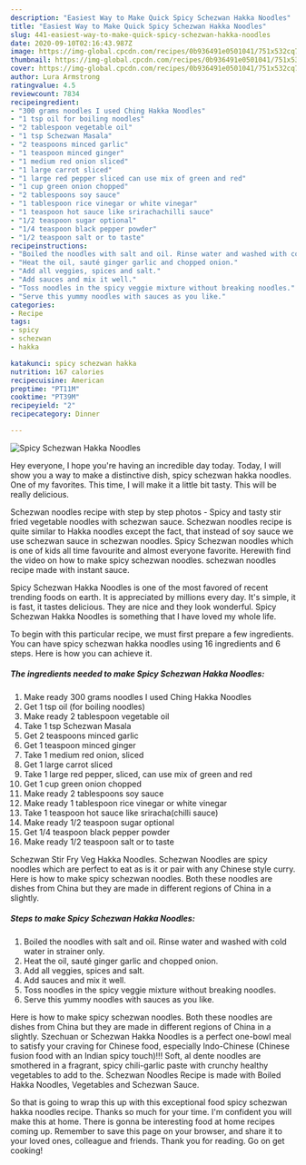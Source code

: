 ```yaml
---
description: "Easiest Way to Make Quick Spicy Schezwan Hakka Noodles"
title: "Easiest Way to Make Quick Spicy Schezwan Hakka Noodles"
slug: 441-easiest-way-to-make-quick-spicy-schezwan-hakka-noodles
date: 2020-09-10T02:16:43.987Z
image: https://img-global.cpcdn.com/recipes/0b936491e0501041/751x532cq70/spicy-schezwan-hakka-noodles-recipe-main-photo.jpg
thumbnail: https://img-global.cpcdn.com/recipes/0b936491e0501041/751x532cq70/spicy-schezwan-hakka-noodles-recipe-main-photo.jpg
cover: https://img-global.cpcdn.com/recipes/0b936491e0501041/751x532cq70/spicy-schezwan-hakka-noodles-recipe-main-photo.jpg
author: Lura Armstrong
ratingvalue: 4.5
reviewcount: 7834
recipeingredient:
- "300 grams noodles I used Ching Hakka Noodles"
- "1 tsp oil for boiling noodles"
- "2 tablespoon vegetable oil"
- "1 tsp Schezwan Masala"
- "2 teaspoons minced garlic"
- "1 teaspoon minced ginger"
- "1 medium red onion sliced"
- "1 large carrot sliced"
- "1 large red pepper sliced can use mix of green and red"
- "1 cup green onion chopped"
- "2 tablespoons soy sauce"
- "1 tablespoon rice vinegar or white vinegar"
- "1 teaspoon hot sauce like srirachachilli sauce"
- "1/2 teaspoon sugar optional"
- "1/4 teaspoon black pepper powder"
- "1/2 teaspoon salt or to taste"
recipeinstructions:
- "Boiled the noodles with salt and oil. Rinse water and washed with cold water in strainer only."
- "Heat the oil, sauté ginger garlic and chopped onion."
- "Add all veggies, spices and salt."
- "Add sauces and mix it well."
- "Toss noodles in the spicy veggie mixture without breaking noodles."
- "Serve this yummy noodles with sauces as you like."
categories:
- Recipe
tags:
- spicy
- schezwan
- hakka

katakunci: spicy schezwan hakka 
nutrition: 167 calories
recipecuisine: American
preptime: "PT11M"
cooktime: "PT39M"
recipeyield: "2"
recipecategory: Dinner

---
```



![Spicy Schezwan Hakka Noodles](https://img-global.cpcdn.com/recipes/0b936491e0501041/751x532cq70/spicy-schezwan-hakka-noodles-recipe-main-photo.jpg)

Hey everyone, I hope you're having an incredible day today. Today, I will show you a way to make a distinctive dish, spicy schezwan hakka noodles. One of my favorites. This time, I will make it a little bit tasty. This will be really delicious.

Schezwan noodles recipe with step by step photos - Spicy and tasty stir fried vegetable noodles with schezwan sauce. Schezwan noodles recipe is quite similar to Hakka noodles except the fact, that instead of soy sauce we use schezwan sauce in schezwan noodles. Spicy Schezwan noodles which is one of kids all time favourite and almost everyone favorite. Herewith find the video on how to make spicy schezwan noodles. schezwan noodles recipe made with instant sauce.

Spicy Schezwan Hakka Noodles is one of the most favored of recent trending foods on earth. It is appreciated by millions every day. It's simple, it is fast, it tastes delicious. They are nice and they look wonderful. Spicy Schezwan Hakka Noodles is something that I have loved my whole life.


To begin with this particular recipe, we must first prepare a few ingredients. You can have spicy schezwan hakka noodles using 16 ingredients and 6 steps. Here is how you can achieve it.

<!--inarticleads1-->

##### The ingredients needed to make Spicy Schezwan Hakka Noodles:

1. Make ready 300 grams noodles I used Ching Hakka Noodles
1. Get 1 tsp oil (for boiling noodles)
1. Make ready 2 tablespoon vegetable oil
1. Take 1 tsp Schezwan Masala
1. Get 2 teaspoons minced garlic
1. Get 1 teaspoon minced ginger
1. Take 1 medium red onion, sliced
1. Get 1 large carrot sliced
1. Take 1 large red pepper, sliced, can use mix of green and red
1. Get 1 cup green onion chopped
1. Make ready 2 tablespoons soy sauce
1. Make ready 1 tablespoon rice vinegar or white vinegar
1. Take 1 teaspoon hot sauce like sriracha(chilli sauce)
1. Make ready 1/2 teaspoon sugar optional
1. Get 1/4 teaspoon black pepper powder
1. Make ready 1/2 teaspoon salt or to taste


Schezwan Stir Fry Veg Hakka Noodles. Schezwan Noodles are spicy noodles which are perfect to eat as is it or pair with any Chinese style curry. Here is how to make spicy schezwan noodles. Both these noodles are dishes from China but they are made in different regions of China in a slightly. 

<!--inarticleads2-->

##### Steps to make Spicy Schezwan Hakka Noodles:

1. Boiled the noodles with salt and oil. Rinse water and washed with cold water in strainer only.
1. Heat the oil, sauté ginger garlic and chopped onion.
1. Add all veggies, spices and salt.
1. Add sauces and mix it well.
1. Toss noodles in the spicy veggie mixture without breaking noodles.
1. Serve this yummy noodles with sauces as you like.


Here is how to make spicy schezwan noodles. Both these noodles are dishes from China but they are made in different regions of China in a slightly. Szechuan or Schezwan Hakka Noodles is a perfect one-bowl meal to satisfy your craving for Chinese food, especially Indo-Chinese (Chinese fusion food with an Indian spicy touch)!!! Soft, al dente noodles are smothered in a fragrant, spicy chili-garlic paste with crunchy healthy vegetables to add to the. Schezwan Noodles Recipe is made with Boiled Hakka Noodles, Vegetables and Schezwan Sauce. 

So that is going to wrap this up with this exceptional food spicy schezwan hakka noodles recipe. Thanks so much for your time. I'm confident you will make this at home. There is gonna be interesting food at home recipes coming up. Remember to save this page on your browser, and share it to your loved ones, colleague and friends. Thank you for reading. Go on get cooking!
